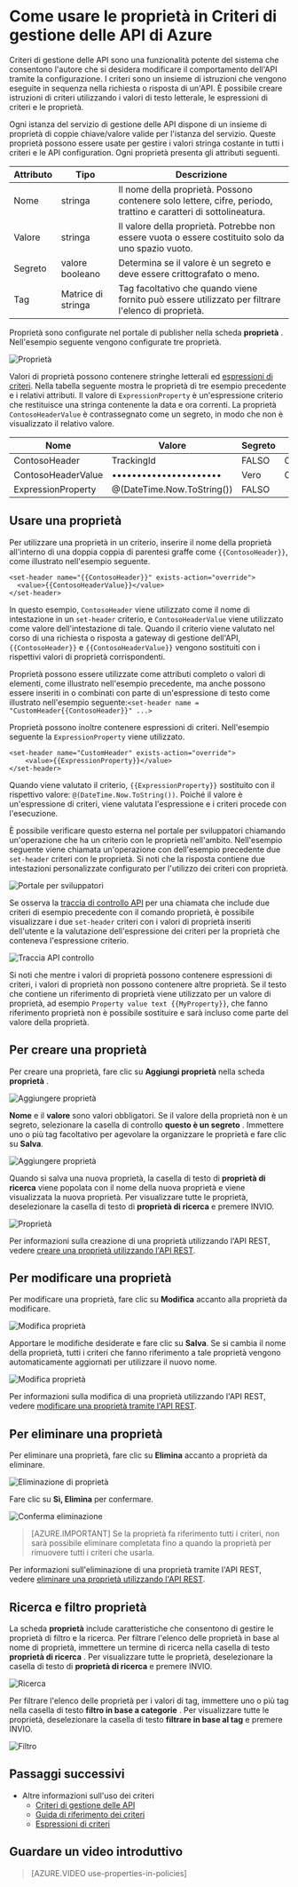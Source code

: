 <properties 
    pageTitle="Come usare le proprietà in Criteri di gestione delle API di Azure" 
    description="Informazioni su come utilizzare le proprietà in Criteri di gestione delle API di Azure." 
    services="api-management" 
    documentationCenter="" 
    authors="steved0x" 
    manager="erikre" 
    editor=""/>

<tags 
    ms.service="api-management" 
    ms.workload="mobile" 
    ms.tgt_pltfrm="na" 
    ms.devlang="na" 
    ms.topic="article" 
    ms.date="10/25/2016" 
    ms.author="sdanie"/>


# <a name="how-to-use-properties-in-azure-api-management-policies"></a>Come usare le proprietà in Criteri di gestione delle API di Azure

Criteri di gestione delle API sono una funzionalità potente del sistema che consentono l'autore che si desidera modificare il comportamento dell'API tramite la configurazione. I criteri sono un insieme di istruzioni che vengono eseguite in sequenza nella richiesta o risposta di un'API. È possibile creare istruzioni di criteri utilizzando i valori di testo letterale, le espressioni di criteri e le proprietà. 

Ogni istanza del servizio di gestione delle API dispone di un insieme di proprietà di coppie chiave/valore valide per l'istanza del servizio. Queste proprietà possono essere usate per gestire i valori stringa costante in tutti i criteri e le API configuration. Ogni proprietà presenta gli attributi seguenti.


| Attributo | Tipo            | Descrizione                                                                                             |
|-----------|-----------------|---------------------------------------------------------------------------------------------------------|
| Nome      | stringa          | Il nome della proprietà. Possono contenere solo lettere, cifre, periodo, trattino e caratteri di sottolineatura. |
| Valore     | stringa          | Il valore della proprietà. Potrebbe non essere vuota o essere costituito solo da uno spazio vuoto.                           |
| Segreto    | valore booleano         | Determina se il valore è un segreto e deve essere crittografato o meno.                                |
| Tag      | Matrice di stringa | Tag facoltativo che quando viene fornito può essere utilizzato per filtrare l'elenco di proprietà.                               |

Proprietà sono configurate nel portale di publisher nella scheda **proprietà** . Nell'esempio seguente vengono configurate tre proprietà.

![Proprietà][api-management-properties]

Valori di proprietà possono contenere stringhe letterali ed [espressioni di criteri](https://msdn.microsoft.com/library/azure/dn910913.aspx). Nella tabella seguente mostra le proprietà di tre esempio precedente e i relativi attributi. Il valore di `ExpressionProperty` è un'espressione criterio che restituisce una stringa contenente la data e ora correnti. La proprietà `ContosoHeaderValue` è contrassegnato come un segreto, in modo che non è visualizzato il relativo valore.

| Nome               | Valore                      | Segreto | Tag    |
|--------------------|----------------------------|--------|---------|
| ContosoHeader      | TrackingId                 | FALSO  | Contoso |
| ContosoHeaderValue | ••••••••••••••••••••••     | Vero   | Contoso |
| ExpressionProperty | @(DateTime.Now.ToString()) | FALSO  |         |

## <a name="to-use-a-property"></a>Usare una proprietà

Per utilizzare una proprietà in un criterio, inserire il nome della proprietà all'interno di una doppia coppia di parentesi graffe come `{{ContosoHeader}}`, come illustrato nell'esempio seguente.

    <set-header name="{{ContosoHeader}}" exists-action="override">
      <value>{{ContosoHeaderValue}}</value>
    </set-header>

In questo esempio, `ContosoHeader` viene utilizzato come il nome di intestazione in un `set-header` criterio, e `ContosoHeaderValue` viene utilizzato come valore dell'intestazione di tale. Quando il criterio viene valutato nel corso di una richiesta o risposta a gateway di gestione dell'API, `{{ContosoHeader}}` e `{{ContosoHeaderValue}}` vengono sostituiti con i rispettivi valori di proprietà corrispondenti.

Proprietà possono essere utilizzate come attributi completo o valori di elementi, come illustrato nell'esempio precedente, ma anche possono essere inseriti in o combinati con parte di un'espressione di testo come illustrato nell'esempio seguente:`<set-header name = "CustomHeader{{ContosoHeader}}" ...>`

Proprietà possono inoltre contenere espressioni di criteri. Nell'esempio seguente la `ExpressionProperty` viene utilizzato.

    <set-header name="CustomHeader" exists-action="override">
        <value>{{ExpressionProperty}}</value>
    </set-header>

Quando viene valutato il criterio, `{{ExpressionProperty}}` sostituito con il rispettivo valore: `@(DateTime.Now.ToString())`. Poiché il valore è un'espressione di criteri, viene valutata l'espressione e i criteri procede con l'esecuzione.

È possibile verificare questo esterna nel portale per sviluppatori chiamando un'operazione che ha un criterio con le proprietà nell'ambito. Nell'esempio seguente viene chiamata un'operazione con dell'esempio precedente due `set-header` criteri con le proprietà. Si noti che la risposta contiene due intestazioni personalizzate configurato per l'utilizzo dei criteri con proprietà.

![Portale per sviluppatori][api-management-send-results]

Se osserva la [traccia di controllo API](api-management-howto-api-inspector.md) per una chiamata che include due criteri di esempio precedente con il comando proprietà, è possibile visualizzare i due `set-header` criteri con i valori di proprietà inseriti dell'utente e la valutazione dell'espressione dei criteri per la proprietà che conteneva l'espressione criterio.

![Traccia API controllo][api-management-api-inspector-trace]

Si noti che mentre i valori di proprietà possono contenere espressioni di criteri, i valori di proprietà non possono contenere altre proprietà. Se il testo che contiene un riferimento di proprietà viene utilizzato per un valore di proprietà, ad esempio `Property value text {{MyProperty}}`, che fanno riferimento proprietà non è possibile sostituire e sarà incluso come parte del valore della proprietà.

## <a name="to-create-a-property"></a>Per creare una proprietà

Per creare una proprietà, fare clic su **Aggiungi proprietà** nella scheda **proprietà** .

![Aggiungere proprietà][api-management-properties-add-property-menu]

**Nome** e il **valore** sono valori obbligatori. Se il valore della proprietà non è un segreto, selezionare la casella di controllo **questo è un segreto** . Immettere uno o più tag facoltativo per agevolare la organizzare le proprietà e fare clic su **Salva**.

![Aggiungere proprietà][api-management-properties-add-property]

Quando si salva una nuova proprietà, la casella di testo di **proprietà di ricerca** viene popolata con il nome della nuova proprietà e viene visualizzata la nuova proprietà. Per visualizzare tutte le proprietà, deselezionare la casella di testo di **proprietà di ricerca** e premere INVIO.

![Proprietà][api-management-properties-property-saved]

Per informazioni sulla creazione di una proprietà utilizzando l'API REST, vedere [creare una proprietà utilizzando l'API REST](https://msdn.microsoft.com/library/azure/mt651775.aspx#Put).

## <a name="to-edit-a-property"></a>Per modificare una proprietà

Per modificare una proprietà, fare clic su **Modifica** accanto alla proprietà da modificare.

![Modifica proprietà][api-management-properties-edit]

Apportare le modifiche desiderate e fare clic su **Salva**. Se si cambia il nome della proprietà, tutti i criteri che fanno riferimento a tale proprietà vengono automaticamente aggiornati per utilizzare il nuovo nome.

![Modifica proprietà][api-management-properties-edit-property]

Per informazioni sulla modifica di una proprietà utilizzando l'API REST, vedere [modificare una proprietà tramite l'API REST](https://msdn.microsoft.com/library/azure/mt651775.aspx#Patch).

## <a name="to-delete-a-property"></a>Per eliminare una proprietà

Per eliminare una proprietà, fare clic su **Elimina** accanto a proprietà da eliminare.

![Eliminazione di proprietà][api-management-properties-delete]

Fare clic su **Sì, Elimina** per confermare.

![Conferma eliminazione][api-management-delete-confirm]

>[AZURE.IMPORTANT] Se la proprietà fa riferimento tutti i criteri, non sarà possibile eliminare completata fino a quando la proprietà per rimuovere tutti i criteri che usarla.

Per informazioni sull'eliminazione di una proprietà tramite l'API REST, vedere [eliminare una proprietà utilizzando l'API REST](https://msdn.microsoft.com/library/azure/mt651775.aspx#Delete).

## <a name="to-search-and-filter-properties"></a>Ricerca e filtro proprietà

La scheda **proprietà** include caratteristiche che consentono di gestire le proprietà di filtro e la ricerca. Per filtrare l'elenco delle proprietà in base al nome di proprietà, immettere un termine di ricerca nella casella di testo **proprietà di ricerca** . Per visualizzare tutte le proprietà, deselezionare la casella di testo di **proprietà di ricerca** e premere INVIO.

![Ricerca][api-management-properties-search]

Per filtrare l'elenco delle proprietà per i valori di tag, immettere uno o più tag nella casella di testo **filtro in base a categorie** . Per visualizzare tutte le proprietà, deselezionare la casella di testo **filtrare in base al tag** e premere INVIO.

![Filtro][api-management-properties-filter]

## <a name="next-steps"></a>Passaggi successivi

-   Altre informazioni sull'uso dei criteri
    -   [Criteri di gestione delle API](api-management-howto-policies.md)
    -   [Guida di riferimento dei criteri](https://msdn.microsoft.com/library/azure/dn894081.aspx)
    -   [Espressioni di criteri](https://msdn.microsoft.com/library/azure/dn910913.aspx)

## <a name="watch-a-video-overview"></a>Guardare un video introduttivo

> [AZURE.VIDEO use-properties-in-policies]

[api-management-properties]: ./media/api-management-howto-properties/api-management-properties.png
[api-management-properties-add-property]: ./media/api-management-howto-properties/api-management-properties-add-property.png
[api-management-properties-edit-property]: ./media/api-management-howto-properties/api-management-properties-edit-property.png
[api-management-properties-add-property-menu]: ./media/api-management-howto-properties/api-management-properties-add-property-menu.png
[api-management-properties-property-saved]: ./media/api-management-howto-properties/api-management-properties-property-saved.png
[api-management-properties-delete]: ./media/api-management-howto-properties/api-management-properties-delete.png
[api-management-properties-edit]: ./media/api-management-howto-properties/api-management-properties-edit.png
[api-management-delete-confirm]: ./media/api-management-howto-properties/api-management-delete-confirm.png
[api-management-properties-search]: ./media/api-management-howto-properties/api-management-properties-search.png
[api-management-send-results]: ./media/api-management-howto-properties/api-management-send-results.png
[api-management-properties-filter]: ./media/api-management-howto-properties/api-management-properties-filter.png
[api-management-api-inspector-trace]: ./media/api-management-howto-properties/api-management-api-inspector-trace.png

